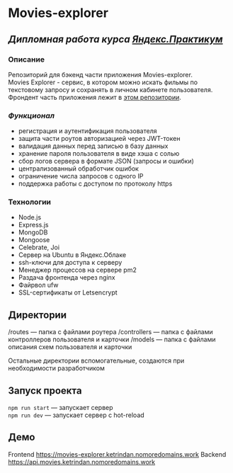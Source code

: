 # Movies-explorer
## ***Дипломная работа курса [Яндекс.Практикум](https://practicum.yandex.ru/)***

### **Описание**
Репозиторий для бэкенд части приложения Movies-explorer. \
Movies Explorer - сервис, в котором можно искать фильмы по текстовому запросу и сохранять в личном кабинете пользователя. \
Фрондент часть приложения лежит в [этом репозитории](https://github.com/ketrindan/movies-explorer-frontend).

### ***Функционал***
* регистрация и аутентификация пользователя
* защита части роутов авторизацией через JWT-токен
* валидация данных перед записью в базу данных
* хранение пароля пользователя в виде хэша с солью
* сбор логов сервера в формате JSON (запросы и ошибки)
* централизованный обработчик ошибок
* ограничение числа запросов с одного IP
* поддержка работы с доступом по протоколу https

### **Технологии**
* Node.js
* Express.js
* MongoDB
* Mongoose
* Celebrate, Joi
* Сервер на Ubuntu в Яндекс.Облаке
* ssh-ключи для доступа к серверу
* Менеджер процессов на сервере pm2
* Раздача фронтенда через nginx
* Файрвол ufw
* SSL-сертификаты от Letsencrypt

## **Директории**
/routes — папка с файлами роутера
/controllers — папка с файлами контроллеров пользователя и карточки
/models — папка с файлами описания схем пользователя и карточки

Остальные директории вспомогательные, создаются при необходимости разработчиком

## **Запуск проекта**
`npm run start` — запускает сервер \
`npm run dev` — запускает сервер с hot-reload

## **Демо**
Frontend https://movies-explorer.ketrindan.nomoredomains.work 
Backend https://api.movies.ketrindan.nomoredomains.work
